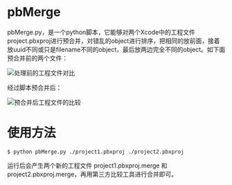 pbMerge
=========
pbMerge.py，是一个python脚本，它能够对两个Xcode中的工程文件project.pbxproj进行预合并，对错乱的object进行排序，把相同的放前面，接着放uuid不同或只是filename不同的object，最后放两边完全不同的object。如下面预合并前的两个文件：

![处理前的工程文件对比](http://upload-images.jianshu.io/upload_images/972306-5c894b3e89dc6b2c.png?imageMogr2/auto-orient/strip%7CimageView2/2/w/1240)

经过脚本预合并后：

![预合并后工程文件的比较](http://upload-images.jianshu.io/upload_images/972306-55230a05fe4cba7c.png?imageMogr2/auto-orient/strip%7CimageView2/2/w/1240)

使用方法
=============

```
$ python pbMerge.py ./project1.pbxproj ./project2.pbxproj
```

运行后会产生两个新的工程文件 project1.pbxproj.merge 和 project2.pbxproj.merge，再用第三方比较工具进行合并即可。


